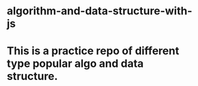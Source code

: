 # algorithm-and-data-structure-with-js

# This is a practice repo of different type popular algo and data structure.
